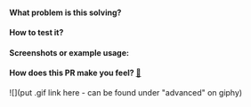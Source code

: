 #### What problem is this solving?

<!--- What is the motivation and context for this change? -->

#### How to test it?

<!--- Don't forget to add a link to a Workspace where this branch is linked -->

#### Screenshots or example usage:

<!--- Add some images or gifs to showcase changes in behaviour or layout. Example: before and after images -->

#### How does this PR make you feel? [:link:](http://giphy.com/)

<!-- Go to http://giphy.com/ and pick a gif that represents how this PR makes you feel -->

![](put .gif link here - can be found under "advanced" on giphy)
